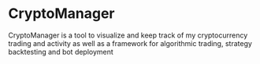 # CryptoManager
CryptoManager is a tool to visualize and keep track of my cryptocurrency trading and activity as well as a framework for algorithmic trading, strategy backtesting and bot deployment
